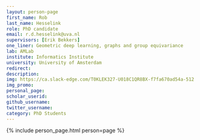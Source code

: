 ```yaml
---
layout: person-page
first_name: Rob 
last_name: Hesselink
role: PhD candidate
email: r.d.hesselink@uva.nl
supervisors: [Erik Bekkers]
one_liner: Geometric deep learning, graphs and group equivariance
lab: AMLab
institute: Informatics Institute
university: University of Amsterdam
redirect: 
description: 
img: https://ca.slack-edge.com/T0KLEK327-U018C1QR8BX-f7fa670ad54a-512
img_promo: 
personal_page: 
scholar_userid: 
github_username: 
twitter_username: 
category: PhD Students
---
```


{% include person_page.html person=page %}
